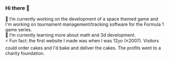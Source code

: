 ### Hi there 👋

🔭 I’m currently working on the development of a space themed game and I'm working on tournament management/tracking software for the Formula 1 game series.
<br>🌱 I’m currently learning more about math and 3d development.
<br>⚡ Fun fact: the first website I made was when I was 12yo (±2007). Visitors could order cakes and I'd bake and deliver the cakes. The profits went to a charity foundation.

<!--
**DerkJanSpeelman/DerkJanSpeelman** is a ✨ _special_ ✨ repository because its `README.md` (this file) appears on your GitHub profile.

Here are some ideas to get you started:

- 🔭 I’m currently working on ...
- 🌱 I’m currently learning ...
- 👯 I’m looking to collaborate on ...
- 🤔 I’m looking for help with ...
- 💬 Ask me about ...
- 📫 How to reach me: ...
- 😄 Pronouns: ...
- ⚡ Fun fact: ...
-->
